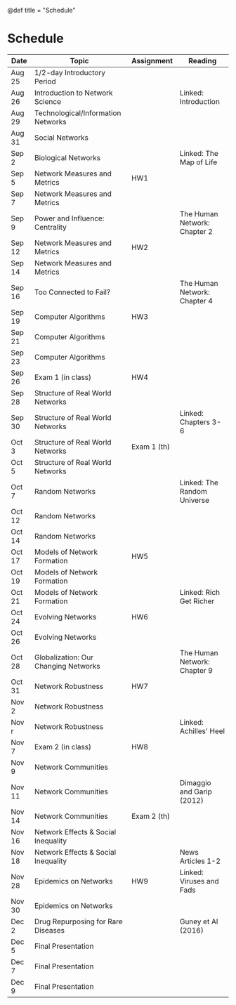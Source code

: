 @def title = "Schedule"

# Schedule

| Date   | Topic                                | Assignment  | Reading                      |
| ------ | ------------------------------------ | ----------- | ---------------------------- |
| Aug 25 | 1/2-day Introductory Period          |             |                              |
| Aug 26 | Introduction to Network Science      |             | Linked: Introduction         |
| Aug 29 | Technological/Information Networks   |             |                              |
| Aug 31 | Social Networks                      |             |                              |
| Sep 2  | Biological Networks                  |             | Linked: The Map of Life      |
| Sep 5  | Network Measures and Metrics         | HW1         |                              |
| Sep 7  | Network Measures and Metrics         |             |                              |
| Sep 9  | Power and Influence: Centrality      |             | The Human Network: Chapter 2 |
| Sep 12 | Network Measures and Metrics         | HW2         |                              |
| Sep 14 | Network Measures and Metrics         |             |                              |
| Sep 16 | Too Connected to Fail?               |             | The Human Network: Chapter 4 |
| Sep 19 | Computer Algorithms                  | HW3         |                              |
| Sep 21 | Computer Algorithms                  |             |                              |
| Sep 23 | Computer Algorithms                  |             |                              |
| Sep 26 | Exam 1 (in class)                    | HW4         |                              |
| Sep 28 | Structure of Real World Networks     |             |                              |
| Sep 30 | Structure of Real World Networks     |             | Linked: Chapters 3-6         |
| Oct 3  | Structure of Real World Networks     | Exam 1 (th) |                              |
| Oct 5  | Structure of Real World Networks     |             |                              |
| Oct 7  | Random Networks                      |             | Linked: The Random Universe  |
| Oct 12 | Random Networks                      |             |                              |
| Oct 14 | Random Networks                      |             |                              |
| Oct 17 | Models of Network Formation          | HW5         |                              |
| Oct 19 | Models of Network Formation          |             |                              |
| Oct 21 | Models of Network Formation          |             | Linked: Rich Get Richer      |
| Oct 24 | Evolving Networks                    | HW6         |                              |
| Oct 26 | Evolving Networks                    |             |                              |
| Oct 28 | Globalization: Our Changing Networks |             | The Human Network: Chapter 9 |
| Oct 31 | Network Robustness                   | HW7         |                              |
| Nov 2  | Network Robustness                   |             |                              |
| Nov r  | Network Robustness                   |             | Linked: Achilles' Heel       |
| Nov 7  | Exam 2 (in class)                    | HW8         |                              |
| Nov 9  | Network Communities                  |             |                              |
| Nov 11 | Network Communities                  |             | Dimaggio and Garip (2012)    |
| Nov 14 | Network Communities                  | Exam 2 (th) |                              |
| Nov 16 | Network Effects & Social Inequality  |             |                              |
| Nov 18 | Network Effects & Social Inequality  |             | News Articles 1-2            |
| Nov 28 | Epidemics on Networks                | HW9         | Linked: Viruses and Fads     |
| Nov 30 | Epidemics on Networks                |             |                              |
| Dec 2  | Drug Repurposing for Rare Diseases   |             | Guney et Al (2016)           |
| Dec 5  | Final Presentation                   |             |                              |
| Dec 7  | Final Presentation                   |             |                              |
| Dec 9  | Final Presentation                   |             |                              |
